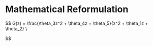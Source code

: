 # Mathematical Reformulation

$$
G(z) = \frac{\theta_3z^2 + \theta_4z + \theta_5}{z^2 + \theta_1z + \theta_2}
\\

$$